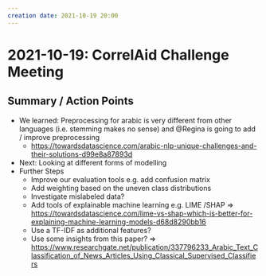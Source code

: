 ```yaml
---
creation date: 2021-10-19 20:00
---
```

# 2021-10-19: CorrelAid Challenge Meeting

## Summary / Action Points
- We learned: Preprocessing for arabic is very different from other languages (i.e. stemming makes no sense) and @Regina is going to add / improve preprocessing
	- https://towardsdatascience.com/arabic-nlp-unique-challenges-and-their-solutions-d99e8a87893d
- Next: Looking at different forms of modelling
- Further Steps
	- Improve our evaluation tools e.g. add confusion matrix
	- Add weighting based on the uneven class distributions
	- Investigate mislabeled data?
	- Add tools of explainable machine learning e.g. LIME /SHAP => https://towardsdatascience.com/lime-vs-shap-which-is-better-for-explaining-machine-learning-models-d68d8290bb16
	- Use a TF-IDF as additional features?
	- Use some insights from this paper? => https://www.researchgate.net/publication/337796233_Arabic_Text_Classification_of_News_Articles_Using_Classical_Supervised_Classifiers
